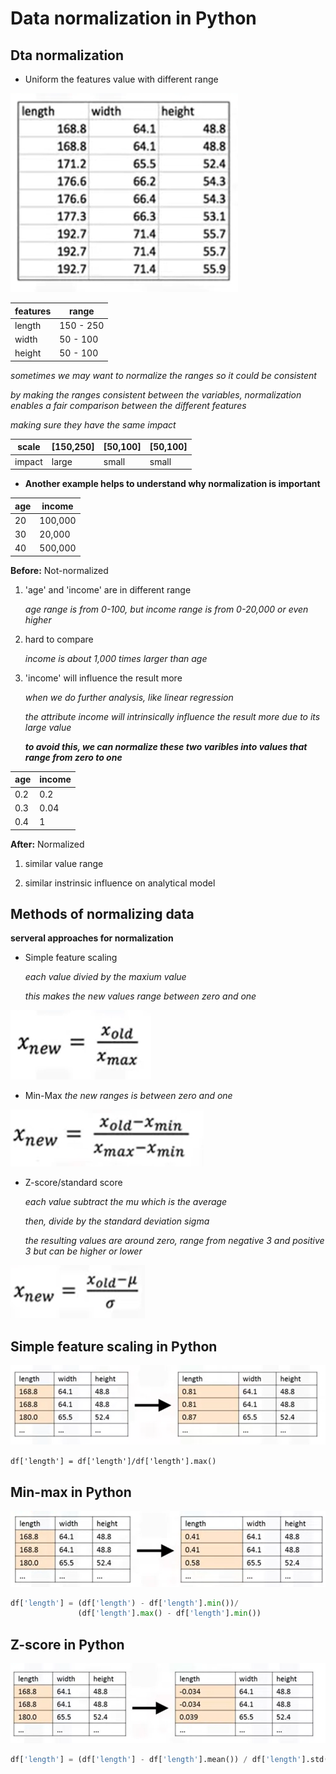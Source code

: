 # Data normalization in Python
## Dta normalization

* Uniform the features value with different range

![alt text](https://github.com/xzyang123/Data-Analysis-with-Python/blob/master/week2/images/width%20height%20length.png?raw=true)

features | range
--- | ---
length | 150 - 250
width | 50 - 100
height | 50 - 100

*sometimes we may want to normalize the ranges so it could be consistent*

*by making the ranges consistent between the variables, normalization enables a fair comparison between the different features*

*making sure they have the same impact*

scale | [150,250] | [50,100] | [50,100]
---- | ---- | ---- | ----
impact | large | small | small

* **Another example helps to understand why normalization is important**

age | income
--- | ---
20 | 100,000
30 | 20,000
40 | 500,000

**Before:** Not-normalized
1. 'age' and 'income' are in different range

    *age range is from 0-100, but income range is from 0-20,000 or even higher*
    
2. hard to compare

    *income is about 1,000 times larger than age*
    
3. 'income' will influence the result more

    *when we do further analysis, like linear regression*

    *the attribute income will intrinsically influence the result more due to its large value*
    
    ***to avoid this, we can normalize these two varibles into values that range from zero to one***

age | income
--- | ---
0.2 | 0.2
0.3 | 0.04
0.4 | 1

**After:** Normalized
1. similar value range

2. similar instrinsic influence on analytical model

## Methods of normalizing data

**serveral approaches for normalization**
    
* Simple feature scaling

  *each value divied by the maxium value*
  
  *this makes the new values range between zero and one*

![alt text](https://github.com/xzyang123/Data-Analysis-with-Python/blob/master/week2/images/simple%20feature%20scaling.png?raw=true)

* Min-Max
  *the new ranges is between zero and one*
  
![alt text](https://github.com/xzyang123/Data-Analysis-with-Python/blob/master/week2/images/min%20max.png?raw=true)

* Z-score/standard score

  *each value subtract the mu which is the average*
  
  *then, divide by the standard deviation sigma*
  
  *the resulting values are around zero, range from negative 3 and positive 3 but can be higher or lower*

![alt text](https://github.com/xzyang123/Data-Analysis-with-Python/blob/master/week2/images/z%20score.png?raw=true)

## Simple feature scaling in Python

![alt text](https://github.com/xzyang123/Data-Analysis-with-Python/blob/master/week2/images/pandas.png?raw=true)

`df['length'] = df['length']/df['length'].max()`

## Min-max in Python

![alt text](https://github.com/xzyang123/Data-Analysis-with-Python/blob/master/week2/images/min%20max%20in%20python.png?raw=true)

```python
df['length'] = (df['length') - df['length'].min())/
               (df['length'].max() - df['length'].min())
```

## Z-score in Python

![alt text](https://github.com/xzyang123/Data-Analysis-with-Python/blob/master/week2/images/z%20score%20in%20python.png?raw=true)

```python
df['length'] = (df['length'] - df['length'].mean()) / df['length'].std()
```








